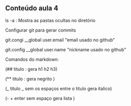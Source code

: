 ## Conteúdo aula 4



ls -a : Mostra as pastas ocultas no diretório

Configurar git para gerar commits 



git.congi __global user.email "email usado no github"

git.config __global user.name "nickname usado no github"







Comandos do markdown:

(## titulo : gera h1 h2 h3)

(** titulo : gera negrito )

(_ titulo _ sem os espaços entre o titulo gera italico)

(- + enter sem espaço gera lista )

